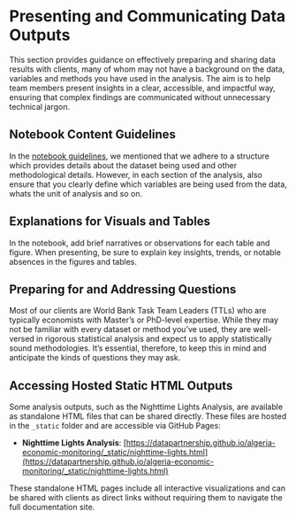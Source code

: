 # Presenting and Communicating Data Outputs
This section provides guidance on effectively preparing and sharing data results with clients, many of whom may not have a background on the data, variables and methods you have used in the analysis. The aim is to help team members present insights in a clear, accessible, and impactful way, ensuring that complex findings are communicated without unnecessary technical jargon.

## Notebook Content Guidelines
In the [notebook guidelines](/docs/notebooks-workflows.md), we mentioned that we adhere to a structure which provides details about the dataset being used and other methodological details. However, in each section of the analysis, also ensure that you clearly define which variables are being used from the data, whats the unit of analysis and so on.

## Explanations for Visuals and Tables
In the notebook, add brief narratives or observations for each table and figure. When presenting, be sure to explain key insights, trends, or notable absences in the figures and tables.

## Preparing for and Addressing Questions
Most of our clients are World Bank Task Team Leaders (TTLs) who are typically economists with Master’s or PhD-level expertise. While they may not be familiar with every dataset or method you’ve used, they are well-versed in rigorous statistical analysis and expect us to apply statistically sound methodologies. It’s essential, therefore, to keep this in mind and anticipate the kinds of questions they may ask.

## Accessing Hosted Static HTML Outputs

Some analysis outputs, such as the Nighttime Lights Analysis, are available as standalone HTML files that can be shared directly. These files are hosted in the `_static` folder and are accessible via GitHub Pages:

- **Nighttime Lights Analysis**: [https://datapartnership.github.io/algeria-economic-monitoring/_static/nighttime-lights.html](https://datapartnership.github.io/algeria-economic-monitoring/_static/nighttime-lights.html)

These standalone HTML pages include all interactive visualizations and can be shared with clients as direct links without requiring them to navigate the full documentation site.
